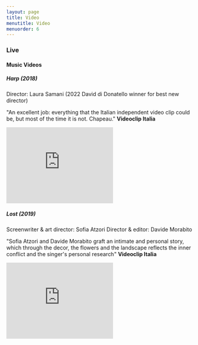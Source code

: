 ```yaml
---
layout: page
title: Video
menutitle: Video
menuorder: 6
---
```


### Live







#### Music Videos

##### Harp (2018)

Director: Laura Samani (2022 David di Donatello winner for best new director)

"An excellent job: everything that the Italian independent video clip could be, but most of the time it is not. Chapeau." <b>Videoclip Italia</b>

<iframe width="280" height="200" src="https://www.youtube.com/embed/hkIo8ApW5Jo" frameborder="0" allow="autoplay; encrypted-media" allowfullscreen=""></iframe>

##### Lost (2019)

Screenwriter & art director: Sofia Atzori
Director & editor: Davide Morabito

"Sofia Atzori and Davide Morabito graft an intimate and personal story, which through the decor, the flowers and the landscape reflects the inner conflict and the singer's personal research" <b>Videoclip Italia</b>

<iframe width="280" height="200" src="https://www.youtube.com/embed/_Sn1xplQkI" frameborder="0" allow="autoplay; encrypted-media" allowfullscreen=""></iframe>



















